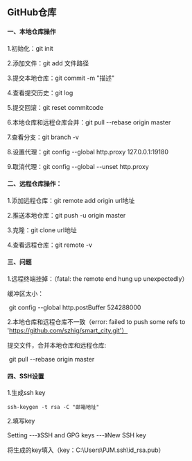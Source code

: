 ## GitHub仓库

#### 一、本地仓库操作

1.初始化：git init

2.添加文件：git add 文件路径

3.提交本地仓库：git commit -m "描述"

4.查看提交历史：git log

5.提交回滚：git reset commitcode

6.本地仓库和远程仓库合并：git pull --rebase origin master

7.查看分支：git branch -v

8.设置代理：git config --global http.proxy 127.0.0.1:19180

9.取消代理：git config --global --unset http.proxy



#### 二、远程仓库操作：

1.添加远程仓库：git remote add origin url地址

2.推送本地仓库：git push -u origin master

3.克隆：git clone url地址

4.查看远程仓库：git remote -v



#### 三、问题

1.远程终端挂掉：（fatal: the remote end hung up unexpectedly）

缓冲区太小：

​	git config --global http.postBuffer 524288000

2.本地仓库和远程仓库不一致（error: failed to push some refs to 'https://github.com/szhig/smart_city.git'）

提交文件，合并本地仓库和远程仓库:

​	git pull --rebase origin master



#### 四、SSH设置

1.生成ssh key

```
ssh-keygen -t rsa -C "邮箱地址"
```

2.填写key

Setting ---》SSH and GPG keys ---》New SSH key

将生成的key填入（key：C:\Users\PJM\.ssh\id_rsa.pub）

